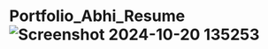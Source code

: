# Portfolio_Abhi_Resume![Screenshot 2024-10-20 135253](https://github.com/user-attachments/assets/6ca77cce-29b0-412e-8a6e-afed1a254b30)
